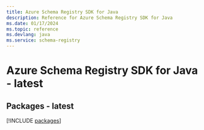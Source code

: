 ```yaml
---
title: Azure Schema Registry SDK for Java
description: Reference for Azure Schema Registry SDK for Java
ms.date: 01/17/2024
ms.topic: reference
ms.devlang: java
ms.service: schema-registry
---
```

# Azure Schema Registry SDK for Java - latest
## Packages - latest
[!INCLUDE [packages](schema-registry-index.md)]